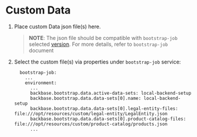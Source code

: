 # Custom Data

1. Place custom Data json file(s) here.
    > **NOTE**: The json file should be compatible with `bootstrap-job` selected [version](../.env). For more details, refer to `bootstrap-job` document

2. Select the custom file(s) via properties under `bootstrap-job` service:
    ```shell
      bootstrap-job:
        ...
        environment:
          ...
          backbase.bootstrap.data.active-data-sets: local-backend-setup
          backbase.bootstrap.data.data-sets[0].name: local-backend-setup
          backbase.bootstrap.data.data-sets[0].legal-entity-files: file:///opt/resources/custom/legal-entity/LegalEntity.json
          backbase.bootstrap.data.data-sets[0].product-catalog-files: file:///opt/resources/custom/product-catalog/products.json
          ...
    ```
